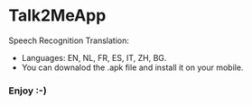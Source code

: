 # Talk2MeApp
Speech Recognition Translation:
 - Languages: EN, NL, FR, ES, IT, ZH, BG.
 - You can downalod the .apk file and install it on your mobile.
### Enjoy :-)
